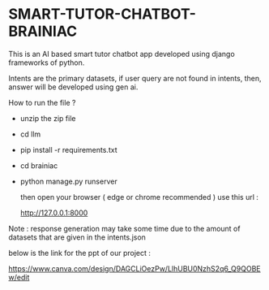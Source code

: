 # SMART-TUTOR-CHATBOT-BRAINIAC
This is an AI based smart tutor chatbot app developed using django frameworks of python. 

Intents are the primary datasets, if user query are not found in intents, then, answer will be developed using gen ai.

How to run the file ?
- unzip the zip file
- cd llm
- pip install -r requirements.txt
- cd brainiac
- python manage.py runserver

  then open your browser ( edge or chrome recommended ) use this url :

  http://127.0.0.1:8000

Note : response generation may take some time due to the amount of datasets that are given in the intents.json

below is the link for the ppt of our project :

https://www.canva.com/design/DAGCLiOezPw/LlhUBU0NzhS2q6_Q9QOBEw/edit
